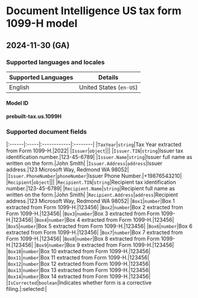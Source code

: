 # Document Intelligence US tax form 1099-H model

## 2024-11-30 (GA)

### Supported languages and locales

| Supported Languages | Details |
|:--------------------|:-------:|
|English|United States (`en-US`)|

#### Model ID

**prebuilt-tax.us.1099H**


### Supported document fields
|:------|:-----|:------------|:--------|
|`TaxYear`|`string`|Tax Year extracted from Form 1099-H.|2022|
|`Issuer`|`object`|||
|`Issuer.TIN`|`string`|Issuer tax identification number.|123-45-6789|
|`Issuer.Name`|`string`|Issuer full name as written on the form.|John Smith|
|`Issuer.Address`|`address`|Issuer address.|123 Microsoft Way, Redmond WA 98052|
|`Issuer.PhoneNumber`|`phoneNumber`|Issuer Phone Number.|+19876543210|
|`Recipient`|`object`|||
|`Recipient.TIN`|`string`|Recipient tax identification number.|123-45-6789|
|`Recipient.Name`|`string`|Recipient full name as written on the form.|John Smith|
|`Recipient.Address`|`address`|Recipient address.|123 Microsoft Way, Redmond WA 98052|
|`Box1`|`number`|Box 1 extracted from Form 1099-H.|123456|
|`Box2`|`number`|Box 2 extracted from Form 1099-H.|123456|
|`Box3`|`number`|Box 3 extracted from Form 1099-H.|123456|
|`Box4`|`number`|Box 4 extracted from Form 1099-H.|123456|
|`Box5`|`number`|Box 5 extracted from Form 1099-H.|123456|
|`Box6`|`number`|Box 6 extracted from Form 1099-H.|123456|
|`Box7`|`number`|Box 7 extracted from Form 1099-H.|123456|
|`Box8`|`number`|Box 8 extracted from Form 1099-H.|123456|
|`Box9`|`number`|Box 9 extracted from Form 1099-H.|123456|
|`Box10`|`number`|Box 10 extracted from Form 1099-H.|123456|
|`Box11`|`number`|Box 11 extracted from Form 1099-H.|123456|
|`Box12`|`number`|Box 12 extracted from Form 1099-H.|123456|
|`Box13`|`number`|Box 13 extracted from Form 1099-H.|123456|
|`Box14`|`number`|Box 14 extracted from Form 1099-H.|123456|
|`IsCorrected`|`boolean`|Indicates whether form is a corrective filing.|:selected:|